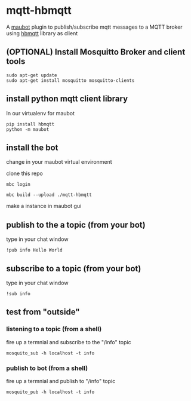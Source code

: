 # mqtt-hbmqtt

A [maubot](https://github.com/maubot/maubot) plugin to publish/subscribe mqtt messages to a MQTT broker using [hbmqtt](https://hbmqtt.readthedocs.io/en/latest/) library as client


## (OPTIONAL) Install Mosquitto Broker and client tools

```
sudo apt-get update
sudo apt-get install mosquitto mosquitto-clients
```

## install python mqtt client library

In our virtualenv for maubot
```
pip install hbmqtt
python -m maubot
```

## install the bot

change in your maubot virtual environment  

clone this repo  

```
mbc login
```

```
mbc build --upload ./mqtt-hbmqtt
```

make a instance in maubot gui  


## publish to the a topic (from your bot)

type in your chat window
```
!pub info Hello World
```

## subscribe to a topic (from your bot)

type in your chat window
```
!sub info
```

## test from "outside"

### listening to a topic (from a shell)

fire up a termnial and subscribe to the "/info" topic
```
mosquito_sub -h localhost -t info
```

### publish to bot (from a shell)

fire up a termnial and publish to "/info" topic
```
mosquito_pub -h localhost -t info
```
